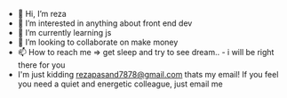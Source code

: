 - 👋 Hi, I’m reza
- 👀 I’m interested in anything about front end dev
- 🌱 I’m currently learning js
- 💞️ I’m looking to collaborate on make money
- 📫 How to reach me => get sleep and try to see dream..  - i will be right there for you
- I'm just kidding
rezapasand7878@gmail.com
thats my email!
If you feel you need a quiet and energetic colleague, just email me
<!---
rpnd/rpnd is a ✨ special ✨ repository because its `README.md` (this file) appears on your GitHub profile.
You can click the Preview link to take a look at your changes.
--->
